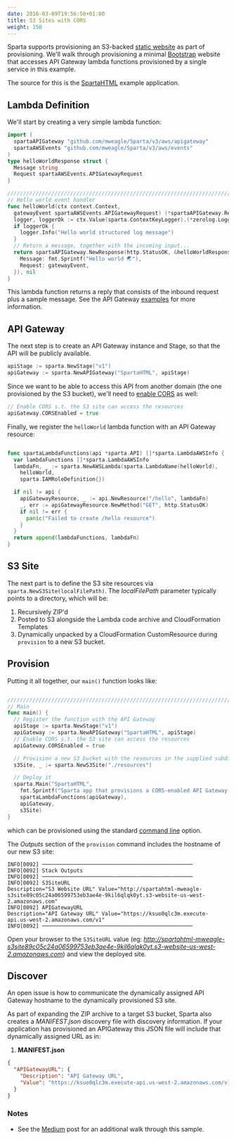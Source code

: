 ```yaml
---
date: 2016-03-09T19:56:50+01:00
title: S3 Sites with CORS
weight: 150
---
```


Sparta supports provisioning an S3-backed [static website](http://docs.aws.amazon.com/AmazonS3/latest/dev/WebsiteHosting.html) as part of provisioning. We'll walk through provisioning a minimal [Bootstrap](http://getbootstrap.com) website that accesses API Gateway lambda functions provisioned by a single service in this example.

The source for this is the [SpartaHTML](https://github.com/mweagle/SpartaHTML) example application.

## Lambda Definition

We'll start by creating a very simple lambda function:

```go
import (
  spartaAPIGateway "github.com/mweagle/Sparta/v3/aws/apigateway"
  spartaAWSEvents "github.com/mweagle/Sparta/v3/aws/events"
)
type helloWorldResponse struct {
  Message string
  Request spartaAWSEvents.APIGatewayRequest
}

////////////////////////////////////////////////////////////////////////////////
// Hello world event handler
func helloWorld(ctx context.Context,
  gatewayEvent spartaAWSEvents.APIGatewayRequest) (*spartaAPIGateway.Response, error) {
  logger, loggerOk := ctx.Value(sparta.ContextKeyLogger).(*zerolog.Logger)
  if loggerOk {
    logger.Info("Hello world structured log message")
  }
  // Return a message, together with the incoming input...
  return spartaAPIGateway.NewResponse(http.StatusOK, &helloWorldResponse{
    Message: fmt.Sprintf("Hello world 🌏"),
    Request: gatewayEvent,
  }), nil
}
```

This lambda function returns a reply that consists of the inbound
request plus a sample message. See the API Gateway [examples](/reference/apigateway)
for more information.

## API Gateway

The next step is to create an API Gateway instance and Stage, so that the API will be publicly available.

```go
apiStage := sparta.NewStage("v1")
apiGateway := sparta.NewAPIGateway("SpartaHTML", apiStage)
```

Since we want to be able to access this API from another domain (the one provisioned by the S3 bucket), we'll need to [enable CORS](http://docs.aws.amazon.com/apigateway/latest/developerguide/how-to-cors.html) as well:

```go
// Enable CORS s.t. the S3 site can access the resources
apiGateway.CORSEnabled = true
```

Finally, we register the `helloWorld` lambda function with an API Gateway resource:

```go

func spartaLambdaFunctions(api *sparta.API) []*sparta.LambdaAWSInfo {
  var lambdaFunctions []*sparta.LambdaAWSInfo
  lambdaFn, _ := sparta.NewAWSLambda(sparta.LambdaName(helloWorld),
    helloWorld,
    sparta.IAMRoleDefinition{})

  if nil != api {
    apiGatewayResource, _ := api.NewResource("/hello", lambdaFn)
    _, err := apiGatewayResource.NewMethod("GET", http.StatusOK)
    if nil != err {
      panic("Failed to create /hello resource")
    }
  }
  return append(lambdaFunctions, lambdaFn)
}
```

## S3 Site

The next part is to define the S3 site resources via `sparta.NewS3Site(localFilePath)`. The _localFilePath_ parameter
typically points to a directory, which will be:

1. Recursively ZIP'd
1. Posted to S3 alongside the Lambda code archive and CloudFormation Templates
1. Dynamically unpacked by a CloudFormation CustomResource during `provision` to a new S3 bucket.

## Provision

Putting it all together, our `main()` function looks like:

```go

////////////////////////////////////////////////////////////////////////////////
// Main
func main() {
  // Register the function with the API Gateway
  apiStage := sparta.NewStage("v1")
  apiGateway := sparta.NewAPIGateway("SpartaHTML", apiStage)
  // Enable CORS s.t. the S3 site can access the resources
  apiGateway.CORSEnabled = true

  // Provision a new S3 bucket with the resources in the supplied subdirectory
  s3Site, _ := sparta.NewS3Site("./resources")

  // Deploy it
  sparta.Main("SpartaHTML",
    fmt.Sprintf("Sparta app that provisions a CORS-enabled API Gateway together with an S3 site"),
    spartaLambdaFunctions(apiGateway),
    apiGateway,
    s3Site)
}
```

which can be provisioned using the standard [command line](/reference/commandline) option.

The _Outputs_ section of the `provision` command includes the hostname of our new S3 site:

```nohighlight
INFO[0092] ────────────────────────────────────────────────
INFO[0092] Stack Outputs
INFO[0092] ────────────────────────────────────────────────
INFO[0092] S3SiteURL                                     Description="S3 Website URL" Value="http://spartahtml-mweagle-s3site89c05c24a06599753eb3ae4e-9kil6qlqk0yt.s3-website-us-west-2.amazonaws.com"
INFO[0092] APIGatewayURL                                 Description="API Gateway URL" Value="https://ksuo0qlc3m.execute-api.us-west-2.amazonaws.com/v1"
INFO[0092] ────────────────────────────────────────────────
```

Open your browser to the `S3SiteURL` value (eg: _http://spartahtml-mweagle-s3site89c05c24a06599753eb3ae4e-9kil6qlqk0yt.s3-website-us-west-2.amazonaws.com_) and view the deployed site.

## Discover

An open issue is how to communicate the dynamically assigned API Gateway hostname to the dynamically provisioned S3 site.

As part of expanding the ZIP archive to a target S3 bucket, Sparta also creates a _MANIFEST.json_ discovery file with discovery information. If your application has provisioned an APIGateway this JSON file will include that dynamically assigned URL as in:

1. **MANIFEST.json**

```json
{
  "APIGatewayURL": {
    "Description": "API Gateway URL",
    "Value": "https://ksuo0qlc3m.execute-api.us-west-2.amazonaws.com/v1"
  }
}
```

### Notes

- See the [Medium](https://read.acloud.guru/go-aws-lambda-building-an-html-website-with-api-gateway-and-lambda-for-go-using-sparta-5e6fe79f63ef) post for an additional walk through this sample.
